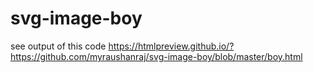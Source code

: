 # svg-image-boy
see output of this code https://htmlpreview.github.io/?https://github.com/myraushanraj/svg-image-boy/blob/master/boy.html
